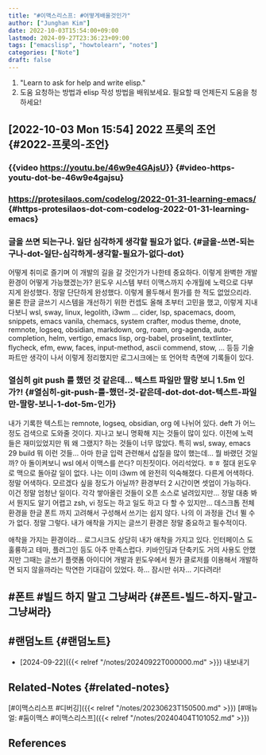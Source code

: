 ```yaml
---
title: "#이맥스리스프: #어떻게배울것인가"
author: ["Junghan Kim"]
date: 2022-10-03T15:54:00+09:00
lastmod: 2024-09-27T23:36:23+09:00
tags: ["emacslisp", "howtolearn", "notes"]
categories: ["Note"]
draft: false
---
```


1.  "Learn to ask for help and write elisp."
2.  도움 요청하는 방법과 elisp 작성 방법을 배워보세요. 필요할 때 언제든지 도움을 청하세요!


## <span class="timestamp-wrapper"><span class="timestamp">[2022-10-03 Mon 15:54] </span></span> 2022 프롯의 조언 {#2022-프롯의-조언}


### {{video <https://youtu.be/46w9e4GAjsU>}} {#video-https-youtu-dot-be-46w9e4gajsu}


### <https://protesilaos.com/codelog/2022-01-31-learning-emacs/> {#https-protesilaos-dot-com-codelog-2022-01-31-learning-emacs}


### 글을 쓰면 되는구나. 일단 심각하게 생각할 필요가 없다. {#글을-쓰면-되는구나-dot-일단-심각하게-생각할-필요가-없다-dot}

어떻게 취미로 즐기며 이 개발의 길을 갈 것인가가 나한테 중요하다. 이렇게 완벽한 개발 환경이 어떻게 가능했겠는가? 윈도우 시스템 부터 이맥스까지 수개월에 노력으로 다부지게 완성했다. 정말 단단하게 완성했다. 이렇게 몰두해서 뭔가를 한 적도 없었으리라. 물론 한글 글쓰기 시스템을 개선하기 위한 컨셉도 올해 초부터 고민을 했고, 이렇게 지내다보니 wsl, sway, linux, legolith, i3wm ... cider, lsp, spacemacs, doom, snippets, emacs vanila, chemacs, system crafter, modus theme, dnote, remnote, logseq, obsidian, markdown, org, roam, org-agenda, auto-completion, helm, vertigo, emacs lisp, org-babel, proselint, textlinter, flycheck, efm, eww, faces, input-method, ascii commend, stow, ... 등등 기술 파트만 생각이 나서 이렇게 정리했지만 로그시크에는 또 언어학 측면에 기록들이 있다.


### 열심히 git push 를 했던 것 같은데... 텍스트 파일만 딸랑 보니 1.5m 인가?! {#열심히-git-push-를-했던-것-같은데-dot-dot-dot-텍스트-파일만-딸랑-보니-1-dot-5m-인가}

내가 기록한 텍스트는 remnote, logseq, obsidian, org 에 나뉘어 있다. deft 가 어느 정도 검색으로 도와줄 것이다. 지나고 보니 명확해 지는 것들이 많이 있다. 이전에 노력들은 재미있었지만 뭐 왜 그랬지? 하는 것들이 너무 많았다. 특히 wsl, sway, emacs 29 build 뭐 이런 것들... 아마 한글 입력 관련해서 삽질을 많이 했는데... 뭘 바랬던 것일까? 아 돌이켜보니 wsl 에서 이맥스를 쓴다? 미친짓이다. 어리석었다. ㅎㅎ 절대 윈도우로 맥으로 돌아갈 일이 없다. 나는 이미 i3wm 에 완전히 익숙해졌다. 다른게 어색하다. 정말 어색하다. 모르겠다 싶을 정도가 아닐까? 환경부터 2 시간이면 셋업이 가능하다. 이건 정말 엄청난 일이다. 각각 쌓아올린 것들이 오픈 소스로 널려있지만... 정말 대충 봐서 뭔지도 알기 어렵고 zsh, vi 정도는 하고 일도 하고 다 할 수 있지만... 데스크톱 전체 환경을 한글 폰트 까지 고려해서 구성해서 쓰기는 쉽지 않다. 나의 이 과정을 건너 뛸 수가 없다. 정말 그렇다. 내가 애착을 가지는 글쓰기 환경은 정말 중요하고 필수적이다.

애착을 가지는 환경이라... 로그시크도 상당히 내가 애착을 가지고 있다. 인터페이스 도 훌륭하고 테마, 플러그인 등도 아주 만족스럽다. 키바인딩과 단축키도 거의 사용도 안했지만 그때는 글쓰기 플랫폼 아이디어 개발과 윈도우에서 뭔가 클로저를 이용해서 개발하면 되지 않을까라는 막연한 기대감이 있었다. 하... 잠시만 쉬자... 기다려라!


## #폰트 #빌드 하지 말고 그냥써라 {#폰트-빌드-하지-말고-그냥써라}


## #랜덤노트 {#랜덤노트}

-   [2024-09-22]({{< relref "/notes/20240922T000000.md" >}}) 내보내기


## Related-Notes {#related-notes}

[#이맥스리스프 #디버깅]({{< relref "/notes/20230623T150500.md" >}}) [#매뉴얼: #둠이맥스 #이맥스리스프]({{< relref "/notes/20240404T101052.md" >}})

## References

<style>.csl-entry{text-indent: -1.5em; margin-left: 1.5em;}</style><div class="csl-bib-body">
</div>
